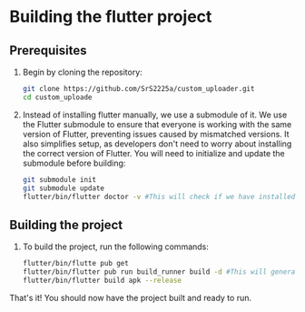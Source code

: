 # Building the flutter project

## Prerequisites
1. Begin by cloning the repository:

   ```bash
   git clone https://github.com/SrS2225a/custom_uploader.git
   cd custom_uploade
   ```
   
 2. Instead of installing flutter manually, we use a submodule of it. We use the Flutter submodule to ensure that everyone is working with the same version of Flutter, preventing issues caused by mismatched versions. It also simplifies setup, as developers don't need to worry about installing the correct version of Flutter. You will need to initialize and update the submodule before building:
    ```bash
    git submodule init
    git submodule update
    flutter/bin/flutter doctor -v #This will check if we have installed the flutter submodule correctly
    ```

## Building the project
1. To build the project, run the following commands:
   ```bash
   flutter/bin/flutte pub get
   flutter/bin/flutter pub run build_runner build -d #This will generate/update any code based on annotations in the project
   flutter/bin/flutter build apk --release
   ```

 That's it! You should now have the project built and ready to run.
